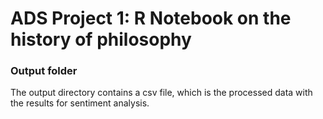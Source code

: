 # ADS Project 1:  R Notebook on the history of philosophy

### Output folder

The output directory contains a csv file, which is the processed data with the results for sentiment analysis.

